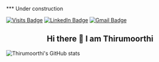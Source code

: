 *** Under construction

[![Visits Badge](https://badges.pufler.dev/visits/sthirumoorthi/sthirumoorthi)](https:sthirumoorthi.dev)
[![LinkedIn Badge](https://img.shields.io/badge/LinkedIn-Profile-informational?style=flat&logo=linkedin&logoColor=white&color=0D76A8)](https://www.linkedin.com/in/thirumoorthi-s-a0771324/)
[![Gmail Badge](https://img.shields.io/badge/Gmail-thirumoorthiksr%40gmail.com-informational?style=flat&logo=gmail&logoColor=red&color=0D76A8)](mailto:thirumoorthiksr@gmail.com)

<h2 align="center"> Hi there 👋 I am Thirumoorthi  </h2>

<!--
**sthirumoorthi/sthirumoorthi** is a ✨ _special_ ✨ repository because its `README.md` (this file) appears on your GitHub profile.

Here are some ideas to get you started:

- 🔭 I’m currently working on ...
- 🌱 I’m currently learning ...
- 👯 I’m looking to collaborate on ...
- 🤔 I’m looking for help with ...
- 💬 Ask me about ...
- 📫 How to reach me: ...
- 😄 Pronouns: ...
- ⚡ Fun fact: ...
-->

![Thirumoorthi's GitHub stats](https://github-readme-stats.vercel.app/api?username=sthirumoorthi&theme=vue&show_icons=true)
